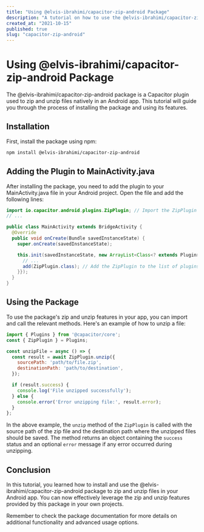 ```yaml
---
title: "Using @elvis-ibrahimi/capacitor-zip-android Package"
description: "A tutorial on how to use the @elvis-ibrahimi/capacitor-zip-android package to zip and unzip files."
created_at: "2021-10-15"
published: true
slug: "capacitor-zip-android"
---
```


# Using @elvis-ibrahimi/capacitor-zip-android Package

The @elvis-ibrahimi/capacitor-zip-android package is a Capacitor plugin used to zip and unzip files natively in an Android app. This tutorial will guide you through the process of installing the package and using its features.

## Installation

First, install the package using npm:

```bash
npm install @elvis-ibrahimi/capacitor-zip-android
```

## Adding the Plugin to MainActivity.java

After installing the package, you need to add the plugin to your MainActivity.java file in your Android project. Open the file and add the following lines:

```java
import io.capacitor.android.plugins.ZipPlugin; // Import the ZipPlugin
// ...

public class MainActivity extends BridgeActivity {
  @Override
  public void onCreate(Bundle savedInstanceState) {
    super.onCreate(savedInstanceState);

    this.init(savedInstanceState, new ArrayList<Class<? extends Plugin>>() {{
      // ...
      add(ZipPlugin.class); // Add the ZipPlugin to the list of plugins
    }});
  }
}
```

## Using the Package

To use the package's zip and unzip features in your app, you can import and call the relevant methods. Here's an example of how to unzip a file:

```javascript
import { Plugins } from '@capacitor/core';
const { ZipPlugin } = Plugins;

const unzipFile = async () => {
  const result = await ZipPlugin.unzip({
    sourcePath: 'path/to/file.zip',
    destinationPath: 'path/to/destination',
  });

  if (result.success) {
    console.log('File unzipped successfully');
  } else {
    console.error('Error unzipping file:', result.error);
  }
};
```

In the above example, the `unzip` method of the `ZipPlugin` is called with the source path of the zip file and the destination path where the unzipped files should be saved. The method returns an object containing the `success` status and an optional `error` message if any error occurred during unzipping.

## Conclusion

In this tutorial, you learned how to install and use the @elvis-ibrahimi/capacitor-zip-android package to zip and unzip files in your Android app. You can now effectively leverage the zip and unzip features provided by this package in your own projects.

Remember to check the package documentation for more details on additional functionality and advanced usage options.